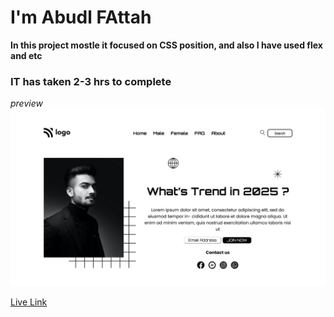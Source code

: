 # I'm Abudl FAttah 

**In this project mostle it focused on CSS position, and also I have used flex and etc**

### IT has taken 2-3 hrs to complete

*preview*
![image](/trends-now.png)

[Live Link](https://trends-now-landing-page01.netlify.app/)



